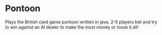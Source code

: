 # Pontoon
Plays the British card game pontoon written in java. 
2-5 players bet and try to win against an AI dealer to make the most money or loose it all!
